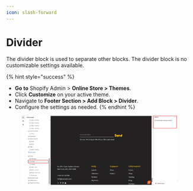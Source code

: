 ```yaml
---
icon: slash-forward
---
```


# Divider

The divider block is used to separate other blocks. The divider block is no customizable settings available.

{% hint style="success" %}
* **Go to** Shopify Admin > **Online Store > Themes**.
* Click **Customize** on your active theme.
* Navigate to **Footer Section > Add Block > Divider**.
* Configure the settings as needed.
{% endhint %}

<figure><img src="../../.gitbook/assets/footer divider.jpg" alt=""><figcaption></figcaption></figure>
